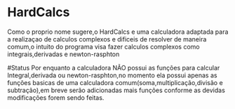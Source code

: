 # HardCalcs
Como o proprio nome sugere,o HardCalcs e uma calculadora adaptada para a realizaçao de calculos complexos e dificeis de resolver de maneira comum,o intuito do programa visa fazer calculos complexos como integrais,derivadas e newton-rasphton

#Status
Por enquanto a calculadora NÃO possui as funções para calcular Integral,derivada ou newton-rasphton,no momento ela possui apenas as funções basicas de uma calculadora comum(soma,multiplicação,divisão e subtração),em breve serão adicionadas mais funções conforme as devidas modificações forem sendo feitas.
